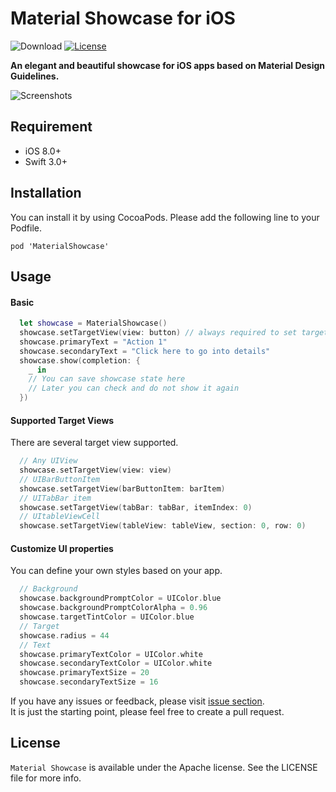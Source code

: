 # Material Showcase for iOS

![Download](https://img.shields.io/badge/pod-v0.1.1-blue.svg) 
[![License](https://img.shields.io/badge/license-Apache%202-4EB1BA.svg?style=flat-square)](https://www.apache.org/licenses/LICENSE-2.0.html)  

**An elegant and beautiful showcase for iOS apps based on Material Design Guidelines.**  

![Screenshots](https://github.com/aromajoin/material-showcase-ios/blob/master/art/material-showcase.gif)  

## Requirement
* iOS 8.0+
* Swift 3.0+

## Installation
You can install it by using CocoaPods. Please add the following line to your Podfile.   
```
pod 'MaterialShowcase'
```

## Usage

#### Basic
```swift
  let showcase = MaterialShowcase()
  showcase.setTargetView(view: button) // always required to set targetView
  showcase.primaryText = "Action 1"
  showcase.secondaryText = "Click here to go into details"
  showcase.show(completion: {
    _ in
    // You can save showcase state here
    // Later you can check and do not show it again
  })
```

#### Supported Target Views
There are several target view supported.  

```swift
  // Any UIView
  showcase.setTargetView(view: view)
  // UIBarButtonItem
  showcase.setTargetView(barButtonItem: barItem)
  // UITabBar item
  showcase.setTargetView(tabBar: tabBar, itemIndex: 0)
  // UItableViewCell
  showcase.setTargetView(tableView: tableView, section: 0, row: 0)
```
#### Customize UI properties
You can define your own styles based on your app.
```swift
  // Background
  showcase.backgroundPromptColor = UIColor.blue
  showcase.backgroundPromptColorAlpha = 0.96
  showcase.targetTintColor = UIColor.blue
  // Target
  showcase.radius = 44
  // Text
  showcase.primaryTextColor = UIColor.white
  showcase.secondaryTextColor = UIColor.white
  showcase.primaryTextSize = 20
  showcase.secondaryTextSize = 16
```
  
If you have any issues or feedback, please visit [issue section](https://github.com/aromajoin/material-showcase-ios/issues).  
It is just the starting point, please feel free to create a pull request. 

## License  

`Material Showcase` is available under the Apache license. See the LICENSE file for more info.
